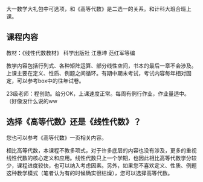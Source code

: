 大一数学大礼包中可选项，和《高等代数》是二选一的关系。和计科大班合班上课。

## 课程内容
教材：《线性代数教材》 科学出版社 江惠坤 范红军等编

教学内容包括行列式、各种矩阵运算、部分线性空间，书本的最后一章不会涉及。上课主要在定义、性质、例题之间循环。有期中期末考试，考试内容每年相对固定，可以参考box中的往年试卷。

23级老师：程创勋。给分OK，上课速度正常。每周有例行作业，作业量适中。（好像没什么说的ww

## 选择《高等代数》还是《线性代数》？
您也可以参考《高等代数》一页相关内容。

相比高等代数，本课程不教多项式，对于许多底层的内容也没有涉及，更多的重视线性代数的核心定义和应用。线性代数只上一个学期，也因此相比高等代数学分较少，课程进度较快，也可以纳入考虑因素。另外，如果您不喜欢定义、性质、例题这种教学模式（笔者认为有的时候确实很枯燥），您可以选择高等代数。
